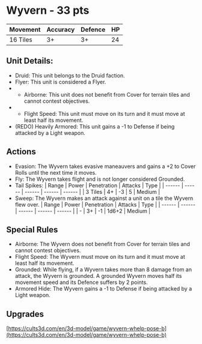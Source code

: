 # Wyvern  - 33 pts

|Movement | Accuracy | Defence | HP |
| ------ | ------ | ------ | ------ |
| 16 Tiles | 3+ | 3+ | 24 |

## Unit Details:
- Druid: This unit belongs to the Druid faction.
- Flyer: This unit is considered a Flyer.
- - Airborne: This unit does not benefit from Cover for terrain tiles and cannot contest objectives.
- - Flight Speed: This unit must move on its turn and it must move at least half its movement.
- (REDO) Heavily Armored: This unit gains a -1 to Defense if being attacked by a Light weapon.

## Actions
- Evasion: The Wyvern takes evasive maneauvers and gains a +2 to Cover Rolls until the next time it moves.
- Fly: The Wyvern takes flight and is not longer considered Grounded.
- Tail Spikes:
    | Range | Power | Penetration | Attacks | Type |
    | ------ | ------ | ------ | ------ | ------ |
    | 3 Tiles | 4+ | -3 | 5 | Medium |    
- Sweep: The Wyvern makes an attack against a unit on a tile the Wyvern flew over.
    | Range | Power | Penetration | Attacks | Type |
    | ------ | ------ | ------ | ------ | ------ |
    | - | 3+ | -1 | 1d6+2 | Medium |

## Special Rules
- Airborne: The Wyvern does not benefit from Cover for terrain tiles and cannot contest objectives.
- Flight Speed: The Wyvern must move on its turn and it must move at least half its movement.
- Grounded: While flying, if a Wyvern takes more than 8 damage from an attack, the Wyvern is grounded. A grounded Wyvern moves half its movement speed and its Defence suffers by 2 points. 
- Armored Hide: The Wyvern gains a -1 to Defense if being attacked by a Light weapon.

## Upgrades

[https://cults3d.com/en/3d-model/game/wyvern-whelp-pose-b](https://cults3d.com/en/3d-model/game/wyvern-whelp-pose-b)
